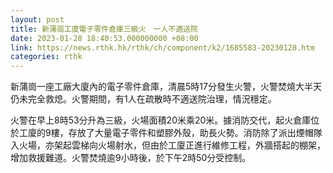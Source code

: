 ```yaml
---
layout: post
title: 新蒲崗工廈電子零件倉庫三級火　一人不適送院
date: 2023-01-28 18:40:53.000000000 +08:00
link: https://news.rthk.hk/rthk/ch/component/k2/1685583-20230128.htm
categories: rthk
---
```


新蒲崗一座工廠大廈內的電子零件倉庫，清晨5時17分發生火警，火警焚燒大半天仍未完全救熄。火警期間，有1人在疏散時不適送院治理，情況穩定。

火警在早上8時53分升為三級，火場面積20米乘20米。據消防交代，起火倉庫位於工廈的9樓，存放了大量電子零件和塑膠外殼，助長火勢。消防除了派出煙帽隊入火場，亦架起雲梯向火場射水，但由於工廈正進行維修工程，外牆搭起的棚架，增加救援難道。火警焚燒逾9小時後，於下午2時50分受控制。
